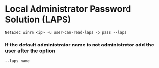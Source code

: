 # Local Administrator Password Solution (LAPS)

    NetExec winrm <ip> -u user-can-read-laps -p pass --laps

### If the default administrator name is not administrator add the user after the option

    --laps name
